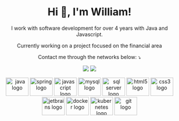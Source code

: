 <h1 align="center">Hi 👋, I'm William!</h1>

<p align="center"> 
I work with software development for over 4 years with Java and Javascript.
</p>
<p align="center"> 
Currently working on a project focused on the financial area
</p>

 <p align="center">
  Contact me through the networks below: ⤵️
</p>
 <p align="center">

 <a href="https://www.linkedin.com/in/willbigas/" target="_blank" alt="Linkedin">
  <img src="https://img.shields.io/badge/Linkedin-0077B5?style=for-the-badge&logo=linkedin&logoColor=white&link=https://www.linkedin.com/in/willbigas/" /></a>

<a href="https://api.whatsapp.com/send?phone=5548996822475&text=Ol%C3%A1!%20Que%20bom%20que%20entrou%20em%20contato.%20Assim%20que%20poss%C3%ADvel%20responderei%2C%20ok%3F!%20%F0%9F%98%89" target="_blank" alt="WhatsApp">
  <img src="https://img.shields.io/badge/WhatsApp-25D366?style=for-the-badge&logo=whatsapp&logoColor=white&link=https://api.whatsapp.com/send?phone=5548996822475&text=Ol%C3%A1!%20Que%20bom%20que%20entrou%20em%20contato.%20Assim%20que%20poss%C3%ADvel%20responderei%2C%20ok%3F!%20%F0%9F%98%89"/></a>

<div align="center">
  <img src="https://cdn.jsdelivr.net/gh/devicons/devicon/icons/java/java-original-wordmark.svg" height="50" width="62" alt="java logo"  />
  <img src="https://cdn.jsdelivr.net/gh/devicons/devicon/icons/spring/spring-original-wordmark.svg" height="50" width="62" alt="spring logo"  />
  <img src="https://cdn.jsdelivr.net/gh/devicons/devicon/icons/javascript/javascript-plain.svg" height="50" width="62" alt="javascript logo"  />
  <img src="https://cdn.jsdelivr.net/gh/devicons/devicon/icons/mysql/mysql-original-wordmark.svg" height="50" width="62" alt="mysql logo"  />
  <img src="https://cdn.jsdelivr.net/gh/devicons/devicon/icons/microsoftsqlserver/microsoftsqlserver-plain-wordmark.svg" height="50" width="62" alt="sql server logo">
  <img src="https://cdn.jsdelivr.net/gh/devicons/devicon/icons/html5/html5-original-wordmark.svg" height="50" width="62" alt="html5 logo"  />
  <img src="https://cdn.jsdelivr.net/gh/devicons/devicon/icons/css3/css3-original-wordmark.svg" height="50" width="62" alt="css3 logo"  />
  <img src="https://cdn.jsdelivr.net/gh/devicons/devicon/icons/jetbrains/jetbrains-original.svg" height="50" width="62" alt="jetbrains logo"  />
  <img src="https://cdn.jsdelivr.net/gh/devicons/devicon/icons/docker/docker-original-wordmark.svg" height="50" width="62" alt="docker logo"  />
  <img src="https://cdn.jsdelivr.net/gh/devicons/devicon/icons/kubernetes/kubernetes-plain-wordmark.svg" height="50" width="62" alt="kubernetes logo"  />
  <img src="https://cdn.jsdelivr.net/gh/devicons/devicon/icons/git/git-original-wordmark.svg" height="50" width="62" alt="git logo"  />
</div>
</p>





